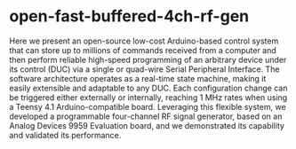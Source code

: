 # open-fast-buffered-4ch-rf-gen

Here we present an open-source low-cost Arduino-based control system that can store up to millions of commands received
from a computer and then perform reliable high-speed programming of an arbitrary device under its control (DUC) via 
a single or quad-wire Serial Peripheral Interface. The software architecture operates as a real-time state machine, 
making it easily extensible and adaptable to any DUC. Each configuration change can be triggered either externally or 
internally, reaching 1 MHz rates when using a Teensy 4.1 Arduino-compatible board. Leveraging this flexible system, 
we developed a programmable four-channel RF signal generator, based on an Analog Devices 9959 Evaluation board, and 
we demonstrated its capability and validated its performance.
